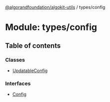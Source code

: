 [@algorandfoundation/algokit-utils](../index.md) / types/config

# Module: types/config

## Table of contents

### Classes

- [UpdatableConfig](../classes/types_config.UpdatableConfig.md)

### Interfaces

- [Config](../interfaces/types_config.Config.md)
